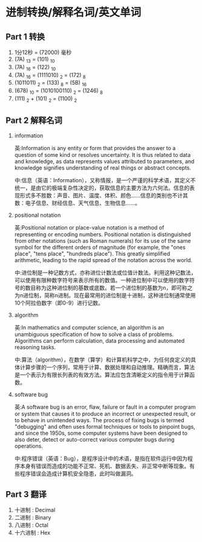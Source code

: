 # 进制转换/解释名词/英文单词
## Part 1 转换
1) 1分12秒 = (72000) 毫秒<br>
2) (7A) <sub>13</sub> = (101) <sub>10</sub> <br>
3) (7A) <sub>16</sub> = (122) <sub>10</sub> <br>
4) (7A) <sub>16</sub> = (1111010) <sub>2</sub> = (172) <sub>8</sub>  <br>
5) (1011011) <sub>2</sub> = (133) <sub>8</sub> = (5B) <sub>16</sub><br>
6) (678) <sub>10</sub> = (1010100110) <sub>2</sub> = (1246)  <sub>8</sub><br>
7) (111) <sub>2</sub> + (101) <sub>2</sub> = (1100) <sub>2</sub>

## Part 2 解释名词

1) information

    英:Information is any entity or form that provides the answer to a question of some kind or resolves uncertainty. It is thus related to data and knowledge, as data represents values attributed to parameters, and knowledge signifies understanding of real things or abstract concepts.

    中:信息（英语：Information），又称情报，是一个严谨的科学术语，其定义不统一，是由它的极端复杂性决定的，获取信息的主要方法为六何法。信息的表现形式多不胜数：声音、图片、温度、体积、颜色……信息的类别也不计其数：电子信息、财经信息、天气信息、生物信息……。

2) positional notation
    
    英:Positional notation or place-value notation is a method of representing or encoding numbers. Positional notation is distinguished from other notations (such as Roman numerals) for its use of the same symbol for the different orders of magnitude (for example, the "ones place", "tens place", "hundreds place"). This greatly simplified arithmetic, leading to the rapid spread of the notation across the world.

    中:进位制是一种记数方式，亦称进位计数法或位值计数法。利用这种记数法，可以使用有限种数字符号来表示所有的数值。一种进位制中可以使用的数字符号的数目称为这种进位制的基数或底数。若一个进位制的基数为n，即可称之为n进位制，简称n进制。现在最常用的进位制是十进制，这种进位制通常使用10个阿拉伯数字（即0-9）进行记数。

3) algorithm

    英:In mathematics and computer science, an algorithm is an unambiguous specification of how to solve a class of problems. Algorithms can perform calculation, data processing and automated reasoning tasks.

    中:算法（algorithm），在数学（算学）和计算机科学之中，为任何良定义的具体计算步骤的一个序列，常用于计算、数据处理和自动推理。精确而言，算法是一个表示为有限长列表的有效方法。算法应包含清晰定义的指令用于计算函数。

4) software bug

    英:A software bug is an error, flaw, failure or fault in a computer program or system that causes it to produce an incorrect or unexpected result, or to behave in unintended ways. The process of fixing bugs is termed "debugging" and often uses formal techniques or tools to pinpoint bugs, and since the 1950s, some computer systems have been designed to also deter, detect or auto-correct various computer bugs during operations.

    中:程序错误（英语：Bug），是程序设计中的术语，是指在软件运行中因为程序本身有错误而造成的功能不正常、死机、数据丢失、非正常中断等现象。有些程序错误会造成计算机安全隐患，此时叫做漏洞。

## Part 3 翻译

1) 十进制 : Decimal<br>
2) 二进制 : Binary<br>
3) 八进制 : Octal<br>
4) 十六进制 : Hex